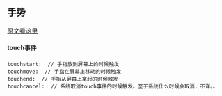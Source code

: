 ## 手势

[原文看这里](http://www.cnblogs.com/pifoo/archive/2011/05/23/webkit-touch-event-1.html)

#### touch事件

    touchstart:  // 手指放到屏幕上的时候触发 
    touchmove:  // 手指在屏幕上移动的时候触发 
    touchend:  // 手指从屏幕上拿起的时候触发 
    touchcancel:  // 系统取消touch事件的时候触发。至于系统什么时候会取消，不详。。

